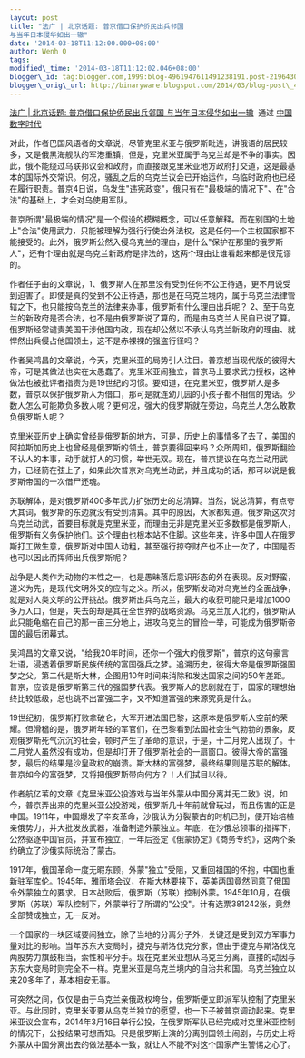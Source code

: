 ```yaml
--- 
layout: post 
title: "法广 | 北京话题: 普京借口保护侨民出兵邻国
与当年日本侵华如出一辙" 
date: '2014-03-18T11:12:00.000+08:00' 
author: Wenh Q
tags:
modified\_time: '2014-03-18T11:12:02.046+08:00'
blogger\_id: tag:blogger.com,1999:blog-4961947611491238191.post-219643020195090900
blogger\_orig\_url: http://binaryware.blogspot.com/2014/03/blog-post\_4748.html
--- 
```

[法广 |
北京话题: 普京借口保护侨民出兵邻国
与当年日本侵华如出一辙](http://feedproxy.google.com/~r/chinadigitaltimes/IyPt/~3/Sud3kUB0SyE/)  通过
[中国数字时代](http://chinadigitaltimes.net/chinese)





对此，作者巴国风语者的文章说，尽管克里米亚与俄罗斯毗连，讲俄语的居民较多，又是俄黑海舰队的军港重镇，但是，克里米亚属于乌克兰却是不争的事实。因此，俄不能绕过乌联邦议会和政府，而直接跟克里米亚地方政府打交道，这是最基本的国际外交常识。何况，骚乱之后的乌克兰议会已开始运作，乌临时政府也已经在履行职责。普京4日说，乌发生"违宪政变"，俄只有在"最极端的情况下"、在"合法"的基础上，才会对乌使用军队。



普京所谓"最极端的情况"是一个假设的模糊概念，可以任意解释。而在别国的土地上"合法"使用武力，只能被理解为强行行使治外法权，这是任何一个主权国家都不能接受的。此外，俄罗斯公然入侵乌克兰的理由，是什么"保护在那里的俄罗斯人"，还有个理由就是乌克兰新政府是非法的，这两个理由让谁看起来都是很荒谬的。



作者任子由的文章说，1、俄罗斯人在那里没有受到任何不公正待遇，更不用说受到迫害了。即使是真的受到不公正待遇，那也是在乌克兰境内，属于乌克兰法律管辖之下，也只能按乌克兰的法律来办事，俄罗斯有什么理由出兵呢？
2、至于乌克兰的新政府是否合法，也不是由俄罗斯说了算的，而是由乌克兰人民自已说了算。俄罗斯经常谴责美国干涉他国内政，现在却公然以不承认乌克兰新政府的理由、就悍然出兵侵占他国领土，这不是赤裸裸的强盗行径吗？



作者吴鸿昌的文章说，今天，克里米亚的局势引人注目。普京想当现代版的彼得大帝，可是其做法也实在太愚蠢了。克里米亚闹独立，普京马上要求武力授权，这种做法也被批评者指责为是19世纪的习惯。要知道，在克里米亚，俄罗斯人是多数，普京以保护俄罗斯人为借口，那可是就连幼儿园的小孩子都不相信的鬼话。少数人怎么可能欺负多数人呢？更何况，强大的俄罗斯就在旁边，乌克兰人怎么敢欺负俄罗斯人呢？



克里米亚历史上确实曾经是俄罗斯的地方，可是，历史上的事情多了去了，美国的阿拉斯加历史上也曾经是俄罗斯的领土，普京要得回来吗？众所周知，俄罗斯翻脸不认人的本事，动手就打人的习惯，举世无双。现在，普京提议在乌克兰动用武力，已经箭在弦上了，如果此次普京对乌克兰动武，并且成功的话，那可以说是俄罗斯帝国的一次借尸还魂。



苏联解体，是对俄罗斯400多年武力扩张历史的总清算。当然，说总清算，有点夸大其词，俄罗斯的东边就没有受到清算。其中的原因，大家都知道。俄罗斯这次对乌克兰动武，首要目标就是克里米亚，而理由无非是克里米亚多数都是俄罗斯人，俄罗斯有义务保护他们。这个理由也根本站不住脚。这些年来，许多中国人在俄罗斯打工做生意，俄罗斯对中国人动粗，甚至强行掠夺财产也不止一次了，中国是否也可以因此而挥师出兵俄罗斯呢？



战争是人类作为动物的本性之一，也是愚昧落后意识形态的外在表现。反对野蛮，道义为先，是现代文明外交的应有之义。所以，俄罗斯发动对乌克兰的全面战争，就是对人类文明的公开挑战。俄罗斯出兵乌克兰，最大的收获可能只是增加1000多万人口，但是，失去的却是其在全世界的战略资源。乌克兰加入北约，俄罗斯从此只能龟缩在自己的那一亩三分地上，进攻乌克兰的冒险一举，可能成为俄罗斯帝国的最后闭幕式。



吴鸿昌的文章又说，"给我20年时间，还你一个强大的俄罗斯"，普京的这句豪言壮语，浸透着俄罗斯民族传统的富国强兵之梦。追溯历史，彼得大帝是俄罗斯强国梦之父。第二代是斯大林，企图用10年时间来消除和发达国家之间的50年差距。普京，应该是俄罗斯第三代的强国梦代表。俄罗斯人的悲剧就在于，国家的理想始终比较低级，总也跳不出富强二字，又不知道富强的来源究竟是什么。



19世纪初，俄罗斯打败拿破仑，大军开进法国巴黎，这原本是俄罗斯人空前的荣耀。但滑稽的是，俄罗斯年轻的军官们，在巴黎看到法国社会生气勃勃的景象，反观俄罗斯死气沉沉的社会，顿时产生了革命的意识，于是，十二月党人出现了。十二月党人虽然没有成功，但是却打开了俄罗斯社会的一扇窗口。彼得大帝的富强梦，最后的结果是沙皇政权的崩溃。斯大林的富强梦，最终结果则是苏联的解体。普京如今的富强梦，又将把俄罗斯带向何方？！人们拭目以待。



作者航亿苇的文章《克里米亚公投游戏与当年外蒙从中国分离并无二致》说，如今，普京弄出来的克里米亚公投游戏，俄罗斯几十年前就曾玩过，而且伤害的正是中国。1911年，中国爆发了辛亥革命，沙俄认为分裂蒙古的时机已到，便开始培植亲俄势力，并大批发放武器，准备制造外蒙独立。年底，在沙俄总领事的指挥下，公然驱逐中国官员，并宣布独立，一年后签定《俄蒙协定》《商务专约》，这两个条约确立了沙俄实际统治了蒙古。



1917年，俄国革命一度无暇东顾，外蒙"独立"受阻，又重回祖国的怀抱，中国也重新驻军库伦。1945年，雅而塔会议，在斯大林要挟下，英美两国竟然同意了俄国令外蒙独立的要求。日本战败后，俄罗斯（苏联）控制外蒙。1945年10月，在俄罗斯（苏联）军队控制下，外蒙举行了所谓的"公投"。计有选票381242张，竟然全部赞成独立，无一反对。



一个国家的一块区域要闹独立，除了当地的分离分子外，关键还是受到双方军事力量对比的影响。当年苏东大变局时，捷克与斯洛伐克分家，但由于捷克与斯洛伐克两股势力旗鼓相当，索性和平分手。现在克里米亚想从乌克兰分离，直接的动因与苏东大变局时则完全不一样。克里米亚是乌克兰境内的自治共和国。乌克兰独立以来20多年了，基本相安无事。



可突然之间，仅仅是由于乌克兰亲俄政权垮台，俄罗斯便立即派军队控制了克里米亚。与此同时，克里米亚要从乌克兰独立的愿望，也一下子被普京调动起来。克里米亚议会宣布，2014年3月16日举行公投，在俄罗斯军队已经完成对克里米亚控制的情况下，公投结果可想而知。只是俄罗斯上演的分离别国领土闹剧，与历史上将外蒙从中国分离出去的做法基本一致，就让人不能不对这个国家产生警惕之心了。

